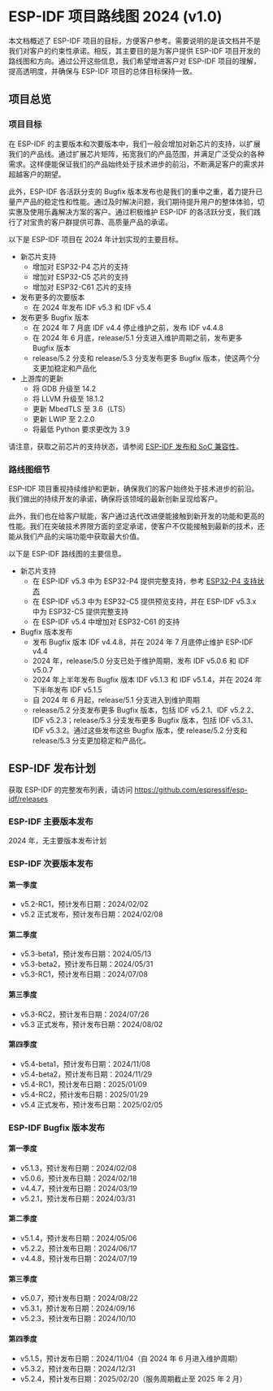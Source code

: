 # ESP-IDF 项目路线图 2024 (v1.0)

本文档概述了 ESP-IDF 项目的目标，方便客户参考。需要说明的是该文档并不是我们对客户的约束性承诺。相反，其主要目的是为客户提供 ESP-IDF 项目开发的路线图和方向。通过公开这些信息，我们希望增进客户对 ESP-IDF 项目的理解，提高透明度，并确保与 ESP-IDF 项目的总体目标保持一致。

## 项目总览

### 项目目标

在 ESP-IDF 的主要版本和次要版本中，我们一般会增加对新芯片的支持，以扩展我们的产品线。通过扩展芯片矩阵，拓宽我们的产品范围，并满足广泛受众的各种需求。这样便能保证我们的产品始终处于技术进步的前沿，不断满足客户的需求并超越客户的期望。

此外，ESP-IDF 各活跃分支的 Bugfix 版本发布也是我们的重中之重，着力提升已量产产品的稳定性和性能。通过及时解决问题，我们期待提升用户的整体体验，切实惠及使用乐鑫解决方案的客户。通过积极维护 ESP-IDF 的各活跃分支，我们践行了对宝贵的客户群提供可靠、高质量产品的承诺。

以下是 ESP-IDF 项目在 2024 年计划实现的主要目标。

* 新芯片支持
	* 增加对 ESP32-P4 芯片的支持
	* 增加对 ESP32-C5 芯片的支持
	* 增加对 ESP32-C61 芯片的支持
* 发布更多的次要版本
	* 在 2024 年发布 IDF v5.3 和 IDF v5.4
* 发布更多 Bugfix 版本
	* 在 2024 年 7 月底 IDF v4.4 停止维护之前，发布 IDF v4.4.8
	* 在 2024 年 6 月底，release/5.1 分支进入维护周期之前，发布更多 Bugfix 版本
	* release/5.2 分支和 release/5.3 分支发布更多 Bugfix 版本，使这两个分支更加稳定和产品化
* 上游库的更新
	* 将 GDB 升级至 14.2
	* 将 LLVM 升级至 18.1.2
	* 更新 MbedTLS 至 3.6（LTS）
	* 更新 LWIP 至 2.2.0
	* 将最低 Python 要求更改为 3.9

请注意，获取之前芯片的支持状态，请参阅 [ESP-IDF 发布和 SoC 兼容性](https://github.com/espressif/esp-idf/blob/master/README_CN.md#esp-idf-与乐鑫芯片)。

### 路线图细节

ESP-IDF 项目重视持续维护和更新，确保我们的客户始终处于技术进步的前沿。我们做出的持续开发的承诺，确保将该领域的最新创新呈现给客户。

此外，我们也在给客户赋能，客户通过迭代改进便能接触到新开发的功能和更高的性能。我们在突破技术界限方面的坚定承诺，使客户不仅能接触到最新的技术，还能从我们产品的尖端功能中获取最大价值。

以下是 ESP-IDF 路线图的主要信息。

* 新芯片支持
	* 在 ESP-IDF v5.3 中为 ESP32-P4 提供完整支持，参考 [ESP32-P4 支持状态](https://github.com/espressif/esp-idf/issues/12996)
	* 在 ESP-IDF v5.3 中为 ESP32-C5 提供预览支持，并在 ESP-IDF v5.3.x 中为 ESP32-C5 提供完整支持
	* 在 ESP-IDF v5.4 中增加对 ESP32-C61 的支持
* Bugfix 版本发布
	* 发布 Bugfix 版本 IDF v4.4.8，并在 2024 年 7 月底停止维护 ESP-IDF v4.4
	* 2024 年，release/5.0 分支已处于维护周期，发布 IDF v5.0.6 和 IDF v5.0.7
	* 2024 年上半年发布 Bugfix 版本 IDF v5.1.3 和 IDF v5.1.4，并在 2024 年下半年发布 IDF v5.1.5
	* 自 2024 年 6 月起，release/5.1 分支进入到维护周期
	* release/5.2 分支发布更多 Bugfix 版本，包括 IDF v5.2.1、IDF v5.2.2、IDF v5.2.3；release/5.3 分支发布更多 Bugfix 版本，包括 IDF v5.3.1、IDF v5.3.2。通过这些发布这些 Bugfix 版本，使 release/5.2 分支和 release/5.3 分支更加稳定和产品化。

## ESP-IDF 发布计划

获取 ESP-IDF 的完整发布列表，请访问 https://github.com/espressif/esp-idf/releases

### ESP-IDF 主要版本发布

2024 年，无主要版本发布计划

### ESP-IDF 次要版本发布

#### 第一季度

* v5.2-RC1，预计发布日期：2024/02/02
* v5.2 正式发布，预计发布日期：2024/02/08

#### 第二季度

* v5.3-beta1，预计发布日期：2024/05/13
* v5.3-beta2，预计发布日期：2024/05/31
* v5.3-RC1，预计发布日期：2024/07/08

#### 第三季度

* v5.3-RC2，预计发布日期：2024/07/26
* v5.3 正式发布，预计发布日期：2024/08/02

#### 第四季度

* v5.4-beta1，预计发布日期：2024/11/08
* v5.4-beta2，预计发布日期：2024/11/29
* v5.4-RC1，预计发布日期：2025/01/09
* v5.4-RC2，预计发布日期：2025/01/29
* v5.4 正式发布，预计发布日期：2025/02/05

### ESP-IDF Bugfix 版本发布

#### 第一季度

* v5.1.3，预计发布日期：2024/02/08
* v5.0.6，预计发布日期：2024/02/18
* v4.4.7，预计发布日期：2024/03/19
* v5.2.1，预计发布日期：2024/03/31

#### 第二季度

* v5.1.4，预计发布日期：2024/05/06
* v5.2.2，预计发布日期：2024/06/17
* v4.4.8，预计发布日期：2024/07/19

#### 第三季度

* v5.0.7，预计发布日期：2024/08/22
* v5.3.1，预计发布日期：2024/09/16
* v5.2.3，预计发布日期：2024/10/10

#### 第四季度

* v5.1.5，预计发布日期：2024/11/04（自 2024 年 6 月进入维护周期）
* v5.3.2，预计发布日期：2024/12/31
* v5.2.4，预计发布日期：2025/02/20（服务周期截止至 2025 年 2 月）
